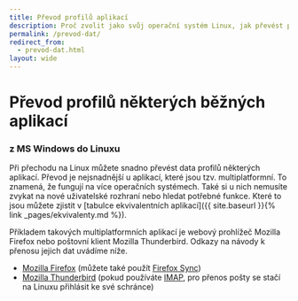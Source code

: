 ```yaml
---
title: Převod profilů aplikací
description: Proč zvolit jako svůj operační systém Linux, jak převést profily některých běžných apliací.
permalink: /prevod-dat/
redirect_from:
  - prevod-dat.html
layout: wide
---
```

# Převod profilů některých běžných aplikací

### z MS Windows do Linuxu

Při přechodu na Linux můžete snadno převést data profilů některých aplikací. Převod je nejsnadnější u aplikací, které jsou tzv. multiplatformní. To znamená, že fungují na více operačních systémech. Také si u nich nemusíte zvykat na nové uživatelské rozhraní nebo hledat potřebné funkce. Které to jsou můžete zjistit v [tabulce ekvivalentních aplikací]({{ site.baseurl }}{% link _pages/ekvivalenty.md %}).

Příkladem takových multiplatformních aplikací je webový prohlížeč Mozilla Firefox nebo poštovní klient Mozilla Thunderbird. Odkazy na návody k přenosu jejich dat uvádíme níže.

- [Mozilla Firefox](https://support.mozilla.org/cs/kb/jak-zazalohovat-obnovit-profil) (můžete také použít [Firefox Sync](https://www.mozilla.org/cs/firefox/sync/))
- [Mozilla Thunderbird](https://support.mozilla.org/cs/kb/profily-thunderbirdu) (pokud používáte [IMAP](https://support.mozilla.org/cs/kb/synchronizace-pres-protokol-imap), pro přenos pošty se stačí na Linuxu přihlásit ke své schránce)

